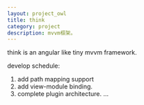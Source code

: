 ```yaml
---
layout: project_owl
title: think
category: project
description: mvvm框架。
---
```


think is an angular like tiny mvvm framework.

develop schedule:

1. add path mapping support
2. add view-module binding.
3. complete plugin architecture.
...

